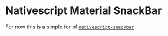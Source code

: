 # Nativescript Material SnackBar

For now this is a simple for of [```nativescript-snackbar```](https://github.com/Akylas/nativescript-snackbar)